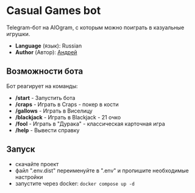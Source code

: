# Casual Games bot

Telegram-бот на AIOgram, с которым можно поиграть в казуальные игрушки.
- **Language** (язык): Russian
- **Author** (Автор): [Андрей](https://t.me/tov_stalin)


## Возможности бота
Бот реагирует на команды:
- **/start** - Запустить бота
- **/craps** - Играть в Craps - покер в кости
- **/gallows** - Играть в Виселицу
- **/blackjack** - Играть в Blackjack - 21 очко
- **/fool** - Играть в "Дурака" - классическая карточная игра
- **/help** - Вывести справку

## Запуск
- скачайте проект
- файл ".env.dist" переименуйте в ".env" и пропишите необходимые настройки
- запустите через docker: `docker compose up -d`
